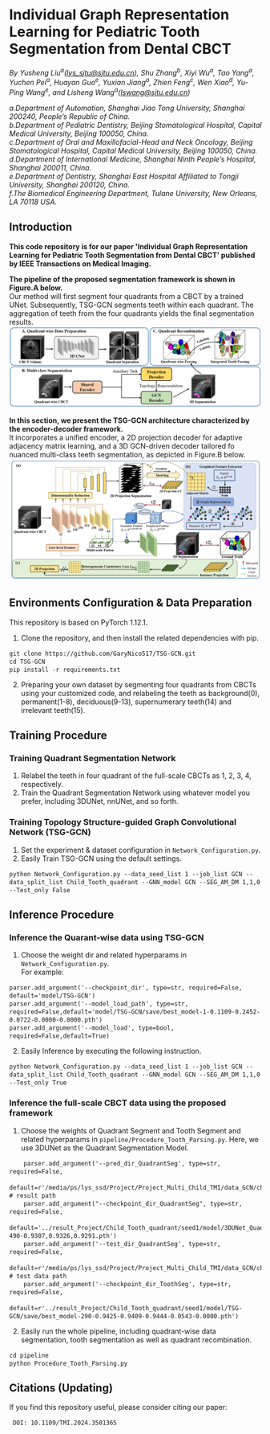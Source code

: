 # Individual Graph Representation Learning for Pediatric Tooth Segmentation from Dental CBCT
_By Yusheng Liu<sup>a</sup>(lys_sjtu@sjtu.edu.cn), Shu Zhang<sup>b</sup>, Xiyi Wu<sup>a</sup>, Tao Yang<sup>a</sup>, Yuchen Pei<sup>a</sup>, Huayan Guo<sup>e</sup>, Yuxian Jiang<sup>a</sup>, Zhien Feng<sup>c</sup>, Wen Xiao<sup>d</sup>, Yu-Ping Wang<sup>e</sup>, and Lisheng Wang<sup>a</sup>(lswang@sjtu.edu.cn)_

_a.Department of Automation, Shanghai Jiao Tong University, Shanghai 200240, People’s Republic of China._  
_b.Department of Pediatric Dentistry, Beijing Stomatological Hospital, Capital Medical University, Beijing 100050, China._  
_c.Department of Oral and Maxillofacial-Head and Neck Oncology, Beijing Stomatological Hospital, Capital Medical University, Beijing 100050, China._  
_d.Department of International Medicine, Shanghai Ninth People’s Hospital, Shanghai 200011, China._    
_e.Department of Dentistry, Shanghai East Hospital Affiliated to Tongji University, Shanghai 200120, China._  
_f.The Biomedical Engineering Department, Tulane University, New Orleans, LA 70118 USA._  

## Introduction
**This code repository is for our paper 'Individual Graph Representation Learning for Pediatric Tooth Segmentation from Dental CBCT' published by IEEE Transactions on Medical Imaging.**


**The pipeline of the proposed segmentation framework is shown in Figure.A below.**     
Our method will first segment four quadrants from a CBCT by a trained UNet. Subsequently, TSG-GCN segments teeth within each quadrant. The aggregation of teeth from the four quadrants yields the final segmentation results.   
![](Pipeline.PNG)

**In this section, we present the TSG-GCN architecture characterized by the encoder-decoder framework.**    
It incorporates a unified encoder, a 2D projection decoder for adaptive adjacency matrix learning, and a 3D GCN-driven decoder tailored fo nuanced multi-class teeth segmentation, as depicted in Figure.B below.       
![](Framework.PNG)

## Environments Configuration & Data Preparation
This repository is based on PyTorch 1.12.1.  
1. Clone the repository, and then install the related dependencies with pip.
```
git clone https://github.com/GaryNico517/TSG-GCN.git
cd TSG-GCN
pip install -r requirements.txt
```
2. Preparing your own dataset by segmenting four quadrants from CBCTs using your customized code, and relabeling the teeth as background(0), permanent(1-8), deciduous(9-13), supernumerary teeth(14) and irrelevant teeth(15).
## Training Procedure
### Training Quadrant Segmentation Network
1. Relabel the teeth in four quadrant of the full-scale CBCTs as 1, 2, 3, 4, respectively.
2. Train the Quadrant Segmentation Network using whatever model you prefer, including 3DUNet, nnUNet, and so forth.
### Training Topology Structure-guided Graph Convolutional Network (TSG-GCN)
1. Set the experiment & dataset configuration in `Network_Configuration.py`.
2. Easily Train TSG-GCN using the default settings.
```
python Network_Configuration.py --data_seed_list 1 --job_list GCN --data_split_list Child_Tooth_quadrant --GNN_model GCN --SEG_AM_DM 1,1,0 --Test_only False
```
## Inference Procedure
### Inference the Quarant-wise data using TSG-GCN
1. Choose the weight dir and related hyperparams in `Network_Configuration.py`.  
For example:
```
parser.add_argument('--checkpoint_dir', type=str, required=False, default='model/TSG-GCN')
parser.add_argument('--model_load_path', type=str, required=False,default='model/TSG-GCN/save/best_model-1-0.1109-0.2452-0.0722-0.0000-0.0000.pth')
parser.add_argument('--model_load', type=bool, required=False,default=True)
```
2. Easily Inference by executing the following instruction.
```
python Network_Configuration.py --data_seed_list 1 --job_list GCN --data_split_list Child_Tooth_quadrant --GNN_model GCN --SEG_AM_DM 1,1,0 --Test_only True
```
### Inference the full-scale CBCT data using the proposed framework
1. Choose the weights of Quadrant Segment and Tooth Segment and related hyperparams in `pipeline/Procedure_Tooth_Parsing.py`.
Here, we use 3DUNet as the Quadrant Segmentation Model.
```
    parser.add_argument('--pred_dir_QuadrantSeg', type=str, required=False,
                        default=r'/media/ps/lys_ssd/Project/Project_Multi_Child_TMI/data_GCN/child_multi_center/Center1_sup_2/predict') # result path
    parser.add_argument("--checkpoint_dir_QuadrantSeg", type=str, required=False,
                        default='../result_Project/Child_Tooth_quadrant/seed1/model/3DUNet_Quadrant/save/best_model-490-0.9307,0.9326,0.9291.pth')
    parser.add_argument('--test_dir_QuadrantSeg', type=str, required=False,
                        default=r'/media/ps/lys_ssd/Project/Project_Multi_Child_TMI/data_GCN/child_multi_center/Center1_sup_2/data')  # test data path
    parser.add_argument('--checkpoint_dir_ToothSeg', type=str, required=False,
                        default=r'../result_Project/Child_Tooth_quadrant/seed1/model/TSG-GCN/save/best_model-290-0.9425-0.9409-0.9444-0.0543-0.0000.pth')
```
2. Easily run the whole pipeline, including quadrant-wise data segmentation, tooth segmentation as well as quadrant recombination.
```
cd pipeline
python Procedure_Tooth_Parsing.py
```
## Citations (Updating)
If you find this repository useful, please consider citing our paper:  
```
 DOI: 10.1109/TMI.2024.3501365
```


